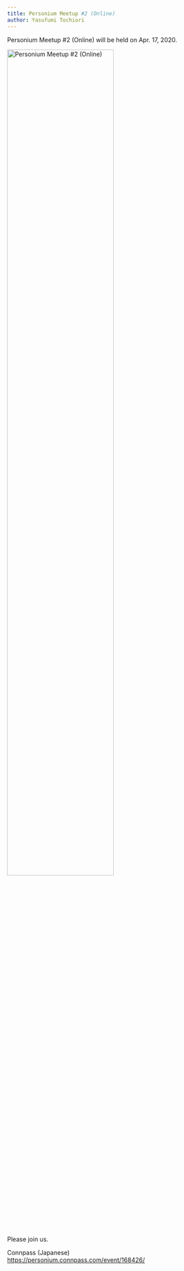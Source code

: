 ```yaml
---
title: Personium Meetup #2 (Online)
author: Yasufumi Tochiori
---
```


Personium Meetup #2 (Online) will be held on Apr. 17, 2020.  

<img
  src="/images/news/meetup-online-logo.png"
  width="70%"
  title="Personium Meetup #2 (Online)"
/>

Please join us.

Connpass (Japanese)  
https://personium.connpass.com/event/168426/
